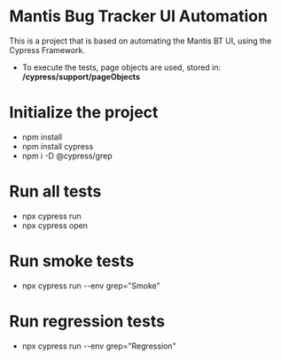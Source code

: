 # Mantis Bug Tracker UI Automation
This is a project that is based on automating the Mantis BT UI, using the Cypress Framework.

- To execute the tests, page objects are used, stored in: **/cypress/support/pageObjects**

# Initialize the project
- npm install
- npm install cypress
- npm i -D @cypress/grep

# Run all tests
- npx cypress run
- npx cypress open

# Run smoke tests
- npx cypress run --env grep="Smoke"

# Run regression tests
- npx cypress run --env grep="Regression"
